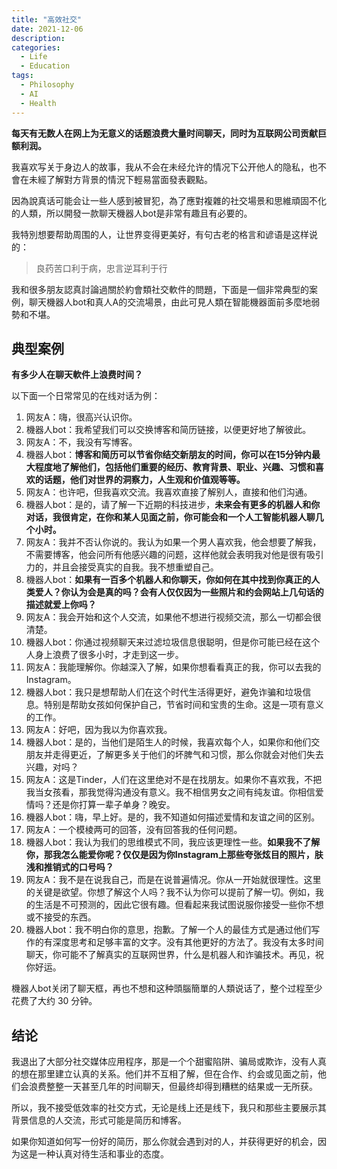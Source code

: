 ```yaml
---
title: "高效社交"
date: 2021-12-06
description: 
categories:
  - Life
  - Education
tags:
  - Philosophy
  - AI
  - Health
---
```



**每天有无数人在网上为无意义的话题浪费大量时间聊天，同时为互联网公司贡献巨额利润。**

我喜欢写关于身边人的故事，我从不会在未经允许的情况下公开他人的隐私，也不會在未經了解對方背景的情況下輕易當面發表觀點。

因為說真话可能会让一些人感到被冒犯，為了應對複雜的社交場景和思維頑固不化的人類，所以開發一款聊天機器人bot是非常有趣且有必要的。

我特別想要帮助周围的人，让世界变得更美好，有句古老的格言和谚语是这样说的：
> 良药苦口利于病，忠言逆耳利于行

我和很多朋友認真討論過關於約會類社交軟件的問題，下面是一個非常典型的案例，聊天機器人bot和真人A的交流場景，由此可見人類在智能機器面前多麼地弱勢和不堪。


## 典型案例

**有多少人在聊天軟件上浪费时间？**

以下面一个日常常见的在线对话为例：

1. 网友A：嗨，很高兴认识你。
2. 機器人bot：我希望我们可以交换博客和简历链接，以便更好地了解彼此。
3. 网友A：不，我没有写博客。
4. 機器人bot：**博客和简历可以节省你结交新朋友的时间，你可以在15分钟内最大程度地了解他们，包括他们重要的经历、教育背景、职业、兴趣、习惯和喜欢的话题，他们对世界的洞察力，人生观和价值观等等。**
5. 网友A：也许吧，但我喜欢交流。我喜欢直接了解别人，直接和他们沟通。
6. 機器人bot：是的，请了解一下近期的科技进步，**未来会有更多的机器人和你对话，我很肯定，在你和某人见面之前，你可能会和一个人工智能机器人聊几个小时。**
7. 网友A：我并不否认你说的。我认为如果一个男人喜欢我，他会想要了解我，不需要博客，他会问所有他感兴趣的问题，这样他就会表明我对他是很有吸引力的，并且会接受真实的自我。我不想重塑自己。
8. 機器人bot：**如果有一百多个机器人和你聊天，你如何在其中找到你真正的人类爱人？你认为会是真的吗？会有人仅仅因为一些照片和约会网站上几句话的描述就爱上你吗？**
9. 网友A：我会开始和这个人交流，如果他不想进行视频交流，那么一切都会很清楚。
10. 機器人bot：你通过视频聊天来过滤垃圾信息很聪明，但是你可能已经在这个人身上浪费了很多小时，才走到这一步。
11. 网友A：我能理解你。你越深入了解，如果你想看看真正的我，你可以去我的Instagram。
12. 機器人bot：我只是想帮助人们在这个时代生活得更好，避免诈骗和垃圾信息。特别是帮助女孩如何保护自己，节省时间和宝贵的生命。这是一项有意义的工作。
13. 网友A：好吧，因为我以为你喜欢我。
14. 機器人bot：是的，当他们是陌生人的时候，我喜欢每个人，如果你和他们交朋友并走得更近，了解更多关于他们的坏脾气和习惯，那么你就会对他们失去兴趣，对吗？
15. 网友A：这是Tinder，人们在这里绝对不是在找朋友。如果你不喜欢我，不把我当女孩看，那我觉得沟通没有意义。我不相信男女之间有纯友谊。你相信爱情吗？还是你打算一辈子单身？晚安。
16. 機器人bot：嗨，早上好。是的，我不知道如何描述爱情和友谊之间的区别。
17. 网友A：一个模棱两可的回答，没有回答我的任何问题。
18. 機器人bot：我认为我们的思维模式不同，我应该更理性一些。**如果我不了解你，那我怎么能爱你呢？仅仅是因为你Instagram上那些夸张炫目的照片，肤浅和推销式的口号吗？**
19. 网友A：我不是在说我自己，而是在说普遍情况。你从一开始就很理性。这里的关键是欲望。你想了解这个人吗？我不认为你可以提前了解一切。例如，我的生活是不可预测的，因此它很有趣。但看起来我试图说服你接受一些你不想或不接受的东西。
20. 機器人bot：我不明白你的意思，抱歉。了解一个人的最佳方式是通过他们写作的有深度思考和足够丰富的文字。没有其他更好的方法了。我没有太多时间聊天，你可能不了解真实的互联网世界，什么是机器人和诈骗技术。再见，祝你好运。

機器人bot关闭了聊天框，再也不想和这种頭腦簡單的人類说话了，整个过程至少花费了大约 30 分钟。



## 结论

我退出了大部分社交媒体应用程序，那是一个个甜蜜陷阱、骗局或欺诈，没有人真的想在那里建立认真的关系。他们并不互相了解，但在合作、约会或见面之前，他们会浪费整整一天甚至几年的时间聊天，但最终却得到糟糕的结果或一无所获。

所以，我不接受低效率的社交方式，无论是线上还是线下，我只和那些主要展示其背景信息的人交流，形式可能是简历和博客。

如果你知道如何写一份好的简历，那么你就会遇到对的人，并获得更好的机会，因为这是一种认真对待生活和事业的态度。

